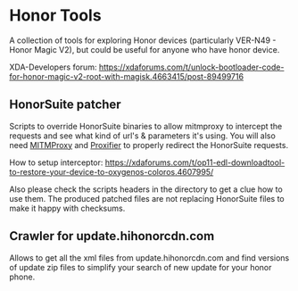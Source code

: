 # Honor Tools

A collection of tools for exploring Honor devices (particularly VER-N49 - Honor Magic V2), but could
be useful for anyone who have honor device.

XDA-Developers forum: https://xdaforums.com/t/unlock-bootloader-code-for-honor-magic-v2-root-with-magisk.4663415/post-89499716

## HonorSuite patcher

Scripts to override HonorSuite binaries to allow mitmproxy to intercept the requests and see what
kind of url's & parameters it's using. You will also need [MITMProxy](https://mitmproxy.org/) and
[Proxifier](https://www.proxifier.com/) to properly redirect the HonorSuite requests.

How to setup interceptor: https://xdaforums.com/t/op11-edl-downloadtool-to-restore-your-device-to-oxygenos-coloros.4607995/

Also please check the scripts headers in the directory to get a clue how to use them. The produced
patched files are not replacing HonorSuite files to make it happy with checksums.

## Crawler for update.hihonorcdn.com

Allows to get all the xml files from update.hihonorcdn.com and find versions of update zip files to
simplify your search of new update for your honor phone.
